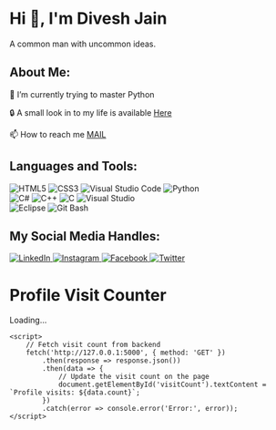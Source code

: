 <!DOCTYPE html>
<html lang="en">
<head>
    <meta charset="UTF-8">
    <meta name="viewport" content="width=device-width, initial-scale=1.0">
    
</head>
<body>
    <div class="header">
        <h1>Hi <span>👋</span>, I'm Divesh Jain</h1>
    </div>
    <div class="description">
        A common man with uncommon ideas.
    </div>
    <div class="content">
        <div class="about-me">
            <h2>About Me:</h2>
            <p>🌱 I’m currently trying to master <span>Python</span></p>
            <p>🔒 A small look in to my life is available <a href="https://64808c7b41d21.site123.me/">Here</a></p>
            <p>📫 How to reach me <a href="mailto:diveshjain745@gmail.com">MAIL</a></p>
            <div class="tools">
                <h2>Languages and Tools:</h2>
                <div>
                    <img src="https://img.shields.io/badge/HTML5-E34F26?style=for-the-badge&logo=html5&logoColor=white" alt="HTML5"/>
                    <img src="https://img.shields.io/badge/CSS3-1572B6?style=for-the-badge&logo=css3&logoColor=white" alt="CSS3"/>
                    <img src="https://img.shields.io/badge/Visual_Studio_Code-0078D4?style=for-the-badge&logo=visual-studio-code&logoColor=white" alt="Visual Studio Code"/>
                    <img src="https://img.shields.io/badge/Python-3776AB?style=for-the-badge&logo=python&logoColor=white" alt="Python"/>
                </div>
                <div>
                    <img src="https://img.shields.io/badge/C%23-239120?style=for-the-badge&logo=c-sharp&logoColor=white" alt="C#"/>
                    <img src="https://img.shields.io/badge/C++-00599C?style=for-the-badge&logo=cplusplus&logoColor=white" alt="C++"/>
                    <img src="https://img.shields.io/badge/C-A8B9CC?style=for-the-badge&logo=c&logoColor=white" alt="C"/>
                    <img src="https://img.shields.io/badge/Visual_Studio-5C2D91?style=for-the-badge&logo=visual-studio&logoColor=white" alt="Visual Studio"/>
                </div>
                <div>
                    <img src="https://img.shields.io/badge/Eclipse-2C2255?style=for-the-badge&logo=eclipse&logoColor=white" alt="Eclipse"/>
                    <img src="https://img.shields.io/badge/Git_Bash-4EAA25?style=for-the-badge&logo=gnu-bash&logoColor=white" alt="Git Bash"/>
                </div>
            </div>
        </div> 
    </div>
    <div class="social-media">
        <h2>My Social Media Handles:</h2>
        <a href="https://www.linkedin.com/in/divesh-jain-72a879202/">
            <img src="https://img.shields.io/badge/LinkedIn-0077B5?style=for-the-badge&logo=linkedin&logoColor=white" alt="LinkedIn"/>
        </a>
        <a href="https://www.instagram.com/itzzz_divesh?igsh=aXZ4Y3FzN256Y3du">
            <img src="https://img.shields.io/badge/Instagram-E4405F?style=for-the-badge&logo=instagram&logoColor=white" alt="Instagram"/>
        </a>
        <a href="https://www.facebook.com/imdiveshjain?mibextid=ZbWKwL">
            <img src="https://img.shields.io/badge/Facebook-1877F2?style=for-the-badge&logo=facebook&logoColor=white" alt="Facebook"/>
        </a>
        <a href="https://x.com/imdiveshjain?t=sKkixrV7T_GqgVK3hQwSfg&s=09">
            <img src="https://img.shields.io/badge/Twitter-1DA1F2?style=for-the-badge&logo=twitter&logoColor=white" alt="Twitter"/>
        </a>
    </div>
</body>
</html>

<!DOCTYPE html>
<html lang="en">
<head>
    <meta charset="UTF-8">
    <meta name="viewport" content="width=device-width, initial-scale=1.0">
    <title>Profile Visit Counter</title>
</head>
<body>
    <h1>Profile Visit Counter</h1>
    <p id="visitCount">Loading...</p>

    <script>
        // Fetch visit count from backend
        fetch('http://127.0.0.1:5000', { method: 'GET' })
            .then(response => response.json())
            .then(data => {
                // Update the visit count on the page
                document.getElementById('visitCount').textContent = `Profile visits: ${data.count}`;
            })
            .catch(error => console.error('Error:', error));
    </script>
</body>
</html>


<!---
imdiveshjain/imdiveshjain is a ✨ special ✨ repository because its `README.md` (this file) appears on your GitHub profile.
You can click the Preview link to take a look at your changes.
--->

